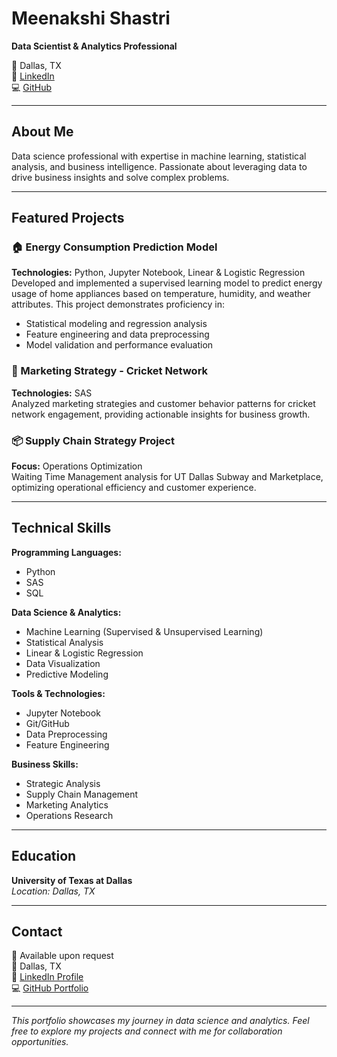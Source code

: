 # Meenakshi Shastri

**Data Scientist & Analytics Professional**

📍 Dallas, TX  
🔗 [LinkedIn](https://www.linkedin.com/in/meenakshishastri/)  
💻 [GitHub](https://github.com/meenushastri)

---

## About Me

Data science professional with expertise in machine learning, statistical analysis, and business intelligence. Passionate about leveraging data to drive business insights and solve complex problems.

---

## Featured Projects

### 🏠 Energy Consumption Prediction Model
**Technologies:** Python, Jupyter Notebook, Linear & Logistic Regression  
Developed and implemented a supervised learning model to predict energy usage of home appliances based on temperature, humidity, and weather attributes. This project demonstrates proficiency in:
- Statistical modeling and regression analysis
- Feature engineering and data preprocessing
- Model validation and performance evaluation

### 🏏 Marketing Strategy - Cricket Network
**Technologies:** SAS  
Analyzed marketing strategies and customer behavior patterns for cricket network engagement, providing actionable insights for business growth.

### 📦 Supply Chain Strategy Project
**Focus:** Operations Optimization  
Waiting Time Management analysis for UT Dallas Subway and Marketplace, optimizing operational efficiency and customer experience.

---

## Technical Skills

**Programming Languages:**
- Python
- SAS
- SQL

**Data Science & Analytics:**
- Machine Learning (Supervised & Unsupervised Learning)
- Statistical Analysis
- Linear & Logistic Regression
- Data Visualization
- Predictive Modeling

**Tools & Technologies:**
- Jupyter Notebook
- Git/GitHub
- Data Preprocessing
- Feature Engineering

**Business Skills:**
- Strategic Analysis
- Supply Chain Management
- Marketing Analytics
- Operations Research

---

## Education

**University of Texas at Dallas**  
*Location: Dallas, TX*

---

## Contact

📧 Available upon request  
📍 Dallas, TX  
🔗 [LinkedIn Profile](https://www.linkedin.com/in/meenakshishastri/)  
💻 [GitHub Portfolio](https://github.com/meenushastri)

---

*This portfolio showcases my journey in data science and analytics. Feel free to explore my projects and connect with me for collaboration opportunities.*
